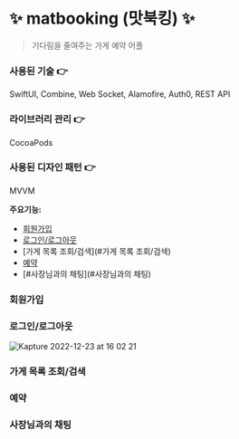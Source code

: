 # ✨ matbooking (맛북킹) ✨

> 기다림을 줄여주는 가게 예약 어플

### 사용된 기술 👉
SwiftUI, Combine, Web Socket, Alamofire, Auth0, REST API

### 라이브러리 관리 👉
CocoaPods

### 사용된 디자인 패턴 👉
MVVM

**주요기능:**
- [회원가입](#회원가입)
- [로그인/로그아웃](#로그인/로그아웃)
- [가게 목록 조회/검색](#가게 목록 조회/검색)
- [예약](#예약)
- [#사장님과의 채팅](#사장님과의 채팅)

### 회원가입

### 로그인/로그아웃
![Kapture 2022-12-23 at 16 02 21](https://user-images.githubusercontent.com/39786810/209288354-bdbc5997-0398-4cad-8f95-f628e1e3c6de.gif)

### 가게 목록 조회/검색

### 예약

### 사장님과의 채팅
